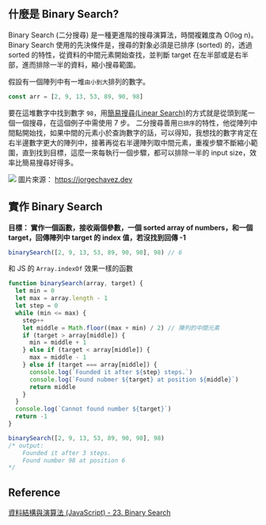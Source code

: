 ## 什麼是 Binary Search?

Binary Search (二分搜尋) 是一種更進階的搜尋演算法，時間複雜度為 O(log n)。
Binary Search 使用的先決條件是，搜尋的對象必須是已排序 (sorted) 的，透過 sorted 的特性，從資料的中間元素開始查找，並判斷 target 在左半部或是右半部，進而排除一半的資料，縮小搜尋範圍。


假設有一個陣列中有一堆`由小到大`排列的數字。

```js
const arr = [2, 9, 13, 53, 89, 90, 98]
```

要在這堆數字中找到數字 `98`，用[簡易搜尋(Linear Search)](https://github.com/dylan237/algorithms-data-structures-notes/blob/master/01_algorithm-design/01_linear-search/fundamental.md)的方式就是從頭到尾一個一個搜尋，在這個例子中需使用 7 步。
二分搜尋善用`已排序`的特性，他從陣列中間點開始找，如果中間的元素小於查詢數字的話，可以得知，我想找的數字肯定在右半邊數字更大的陣列中，接著再從右半邊陣列取中間元素，重複步驟不斷縮小範圍，直到找到目標，這麼一來每執行一個步驟，都可以排除一半的 input size，效率比簡易搜尋好得多。

![](https://jorgechavez.dev/wp-content/uploads/2020/08/animation-1.gif)
圖片來源： https://jorgechavez.dev

## 實作 Binary Search

**目標： 實作一個函數，接收兩個參數，一個 sorted array of numbers，和一個 target，回傳陣列中 target 的 index 值，若沒找到回傳 -1**

```js
binarySearch([2, 9, 13, 53, 89, 90, 98], 98) // 6
```

和 JS 的 `Array.indexOf` 效果一樣的函數

```js
function binarySearch(array, target) {
  let min = 0
  let max = array.length - 1
  let step = 0
  while (min <= max) {
    step++
    let middle = Math.floor((max + min) / 2) // 陣列的中間元素
    if (target > array[middle]) {
      min = middle + 1
    } else if (target < array[middle]) {
      max = middle - 1
    } else if (target === array[middle]) {
      console.log(`Founded it after ${step} steps.`)
      console.log(`Found nubmer ${target} at position ${middle}`)
      return middle
    }
  }
  console.log(`Cannot found number ${target}`)
  return -1
}

binarySearch([2, 9, 13, 53, 89, 90, 98], 98)
/* output:  
    Founded it after 3 steps.
    Found number 98 at position 6 
*/
```

## Reference

[資料結構與演算法 (JavaScript) - 23. Binary Search](https://www.udemy.com/course/algorithm-data-structure/learn/lecture/25102646#questions)
